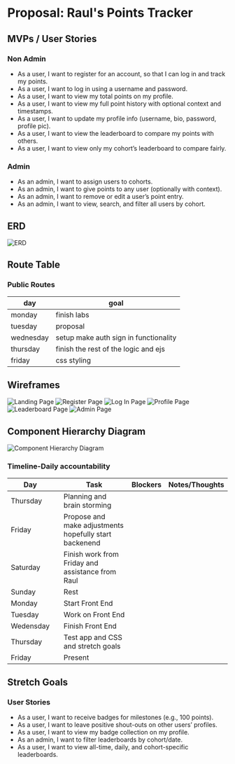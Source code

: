 # Proposal: Raul's Points Tracker

## MVPs / User Stories
### Non Admin
- As a user, I want to register for an account, so that I can log in and track my points.
- As a user, I want to log in using a username and password.
- As a user, I want to view my total points on my profile.
- As a user, I want to view my full point history with optional context and timestamps.
- As a user, I want to update my profile info (username, bio, password, profile pic).
- As a user, I want to view the leaderboard to compare my points with others.
- As a user, I want to view only my cohort’s leaderboard to compare fairly.

### Admin
- As an admin, I want to assign users to cohorts.
- As an admin, I want to give points to any user (optionally with context).
- As an admin, I want to remove or edit a user’s point entry.
- As an admin, I want to view, search, and filter all users by cohort.

## ERD
![ERD](./pictures/rauls_points_erd.png)

## Route Table
### Public Routes
| day       | goal                                   |
|-----------|----------------------------------------|
| monday    | finish labs                            |
| tuesday   | proposal                               |
| wednesday | setup make auth sign in functionality  |
| thursday  | finish the rest of the logic and ejs   |
| friday    | css styling                            |

## Wireframes
![Landing Page](./pictures/landing_page_wireframe.jpeg)
![Register Page](./pictures/register_wireframes.jpeg)
![Log In Page](./pictures/log_in_wireframe.jpeg)
![Profile  Page](./pictures/profile_wireframe.jpeg)
![Leaderboard Page](./pictures/leaderboard_wireframe.jpeg)
![Admin Page](./pictures/admin_panel.jpeg)

## Component Hierarchy Diagram
![Component Hierarchy Diagram](./pictures/components_hiearchy.jpg)

### Timeline-Daily accountability
| Day       |   | Task                        | Blockers | Notes/Thoughts |
|-----------|---|-----------------------------|----------|----------------|
| Thursday  |   | Planning and brain storming
| Friday    |   | Propose and make adjustments hopefully start backenend
| Saturday  |   | Finish work from Friday and assistance from Raul
| Sunday    |   | Rest
| Monday    |   | Start Front End |          |                |
| Tuesday   |   | Work on Front End  |          |                |
| Wedensday |   | Finish Front End   |          |                |
| Thursday  |   | Test app and CSS and stretch goals          |          |                |
| Friday    |   | Present                |          |                |


## Stretch Goals
### User Stories
- As a user, I want to receive badges for milestones (e.g., 100 points).
- As a user, I want to leave positive shout-outs on other users’ profiles.
- As a user, I want to view my badge collection on my profile.
- As an admin, I want to filter leaderboards by cohort/date.
- As a user, I want to view all-time, daily, and cohort-specific leaderboards.
